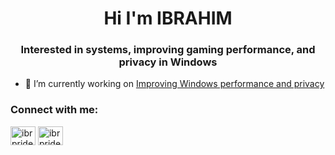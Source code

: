 <h1 align="center">Hi I'm IBRAHIM</h1>
<h3 align="center">Interested in systems, improving gaming performance, and privacy in Windows</h3>

- 🔭 I’m currently working on [Improving Windows performance and privacy ](https://ibrpride.com/)

<h3 align="left">Connect with me:</h3>
<p align="left">
<a href="https://instagram.com/ibrpride" target="blank"><img align="center" src="https://raw.githubusercontent.com/rahuldkjain/github-profile-readme-generator/master/src/images/icons/Social/instagram.svg" alt="ibrpride" height="30" width="40" /></a>
<a href="https://www.youtube.com/c/ibrpride" target="blank"><img align="center" src="https://raw.githubusercontent.com/rahuldkjain/github-profile-readme-generator/master/src/images/icons/Social/youtube.svg" alt="ibrpride" height="30" width="40" /></a>
</p>

